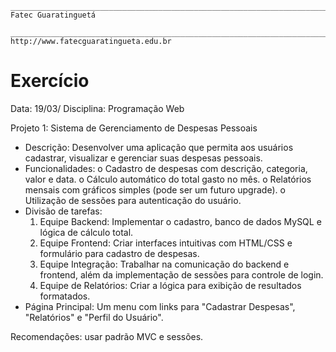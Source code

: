 ```
___________________________________________________________________________________
Fatec Guaratinguetá
```
```
________________________________________________________________________________________
http://www.fatecguaratingueta.edu.br
```
# Exercício

Data: 19/03/
Disciplina: Programação Web

Projeto 1: Sistema de Gerenciamento de Despesas Pessoais

- Descrição: Desenvolver uma aplicação que permita aos usuários
    cadastrar, visualizar e gerenciar suas despesas pessoais.
- Funcionalidades:
    o Cadastro de despesas com descrição, categoria, valor e data.
    o Cálculo automático do total gasto no mês.
    o Relatórios mensais com gráficos simples (pode ser um futuro
       upgrade).
    o Utilização de sessões para autenticação do usuário.
- Divisão de tarefas:
    1. Equipe Backend: Implementar o cadastro, banco de dados
       MySQL e lógica de cálculo total.
    2. Equipe Frontend: Criar interfaces intuitivas com HTML/CSS e
       formulário para cadastro de despesas.
    3. Equipe Integração: Trabalhar na comunicação do backend e
       frontend, além da implementação de sessões para controle de
       login.
    4. Equipe de Relatórios: Criar a lógica para exibição de resultados
       formatados.
- Página Principal: Um menu com links para "Cadastrar Despesas",
    "Relatórios" e "Perfil do Usuário".

Recomendações: usar padrão MVC e sessões.


